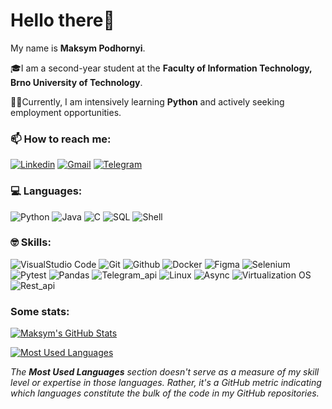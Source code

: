 # Hello there👋

My name is **Maksym Podhornyi**.

🎓I am a second-year student at the **Faculty of Information Technology, Brno University of Technology**.

👨‍💻Currently, I am intensively learning **Python** and actively seeking employment opportunities.

### 📫 How to reach me:

[![Linkedin](https://img.shields.io/badge/Linkedin-informational?style=for-the-badge&logo=linkedin&logoColor=78fe96&labelColor=151515&color=78fe96)](https://www.linkedin.com/in/maksym-podhornyi/)
[![Gmail](https://img.shields.io/badge/GMail-MAil_me-informational?style=for-the-badge&logo=gmail&logoColor=78fe96&labelColor=151515&color=78fe96)](mailto:forjant1@gmail.com)
[![Telegram](https://img.shields.io/badge/Telegram-informational?style=for-the-badge&logo=telegram&logoColor=78fe96&labelColor=151515&color=78fe96)](https://t.me/enterosgel1)

### 💻 Languages:
![Python](https://img.shields.io/badge/Python-informational?style=for-the-badge&logo=python&logoColor=78fe96&color=151515)
![Java](https://img.shields.io/badge/Java-informational?style=for-the-badge&logo=java&logoColor=78fe96&color=151515)
![C](https://img.shields.io/badge/C%2FC%2B%2B-informational?style=for-the-badge&logoColor=78fe96&color=151515&logo=C)
![SQL](https://img.shields.io/badge/SQL-informational?style=for-the-badge&logo=mysql&logoColor=78fe96&color=151515)
![Shell](https://img.shields.io/badge/Shell-informational?style=for-the-badge&logo=gnu-bash&logoColor=78fe96&color=151515)

### 🤓 Skills:
![VisualStudio Code](https://img.shields.io/badge/VisualStudio_Code-informational?style=for-the-badge&logo=visual-studio-code&logoColor=78fe96&color=151515)
![Git](https://img.shields.io/badge/Git-informational?style=for-the-badge&logo=git&logoColor=78fe96&color=151515)
![Github](https://img.shields.io/badge/Github-informational?style=for-the-badge&logo=github&logoColor=78fe96&color=151515)
![Docker](https://img.shields.io/badge/Docker-informational?style=for-the-badge&logo=docker&logoColor=78fe96&color=151515)
![Figma](https://img.shields.io/badge/Figma-informational?style=for-the-badge&logo=figma&logoColor=78fe96&color=151515)
![Selenium](https://img.shields.io/badge/Selenium-informational?style=for-the-badge&logo=selenium&logoColor=78fe96&color=151515)
![Pytest](https://img.shields.io/badge/Pytest-informational?style=for-the-badge&logo=pytest&logoColor=78fe96&color=151515)
![Pandas](https://img.shields.io/badge/Pandas-informational?style=for-the-badge&logo=pandas&logoColor=78fe96&color=151515)
![Telegram_api](https://img.shields.io/badge/Telegram_api-informational?style=for-the-badge&logo=telegram&logoColor=78fe96&color=151515)
![Linux](https://img.shields.io/badge/Linux-informational?style=for-the-badge&logo=linux&logoColor=78fe96&color=151515)
![Async](https://img.shields.io/badge/Async-informational?style=for-the-badge&color=151515)
![Virtualization OS](https://img.shields.io/badge/Virtualization_OS-informational?style=for-the-badge&color=151515)
![Rest_api](https://img.shields.io/badge/REST_api-informational?style=for-the-badge&color=151515)


### Some stats:

[![Maksym's GitHub Stats](https://github-readme-stats.vercel.app/api?username=max0n1x&count_private=true&hide=contribs&show_icons=true&theme=tokyonight&include_all_commits=true&disable_animations=true)](https://github.com/max0n1x)

[![Most Used Languages](https://github-readme-stats.vercel.app/api/top-langs/?username=max0n1x&langs_count=10&layout=compact&theme=tokyonight)](https://github.com/max0n1x)

*The **Most Used Languages** section doesn't serve as a measure of my skill level or expertise in those languages. Rather, it's a GitHub metric indicating which languages constitute the bulk of the code in my GitHub repositories.*
